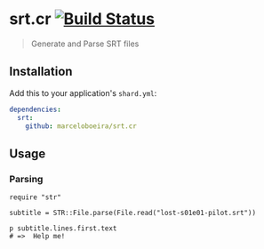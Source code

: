 # srt.cr [![Build Status](https://travis-ci.org/marceloboeira/srt.cr.svg?branch=master)](https://travis-ci.org/marceloboeira/srt.cr)
> Generate and Parse SRT files

## Installation

Add this to your application's `shard.yml`:

```yaml
dependencies:
  srt:
    github: marceloboeira/srt.cr
```

## Usage

### Parsing

```crystal
require "str"

subtitle = STR::File.parse(File.read("lost-s01e01-pilot.srt"))

p subtitle.lines.first.text
# =>  Help me!
```
